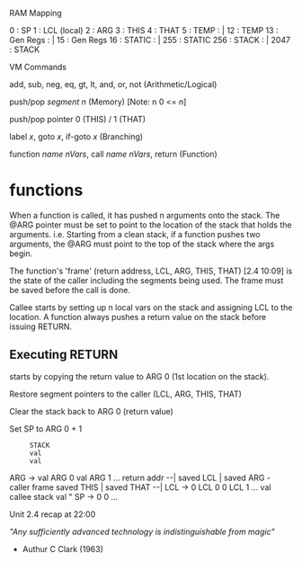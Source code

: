 RAM Mapping

   0 : SP
   1 : LCL (local)
   2 : ARG
   3 : THIS
   4 : THAT
   5 : TEMP
     : |
  12 : TEMP
  13 : Gen Regs
     : |
  15 : Gen Regs
  16 : STATIC
     : |
 255 : STATIC
 256 : STACK
     : |
2047 : STACK

VM Commands

add, sub, neg, eq, gt, lt, and, or, not (Arithmetic/Logical)

push/pop *segment* *n* (Memory) [Note: n 0 <= *n*]

push/pop pointer 0 (THIS) / 1 (THAT)

label *x*, goto *x*, if-goto *x* (Branching)

function *name* *nVars*, call *name* *nVars*, return (Function)

# functions

When a function is called, it has pushed n arguments onto the stack. The @ARG pointer must be set to point to the location of the stack that holds the arguments. i.e. Starting from a clean stack, if a function pushes two arguments, the @ARG must point to the top of the stack where the args begin.

The function's 'frame' (return address, LCL, ARG, THIS, THAT) [2.4 10:09] is the state of the caller including the segments being used. The frame must be saved before the call is done.

Callee starts by setting up n local vars on the stack and assigning LCL to the location. A function always pushes a return value on the stack before issuing RETURN.

## Executing RETURN

starts by copying the return value to ARG 0 (1st location on the stack).

Restore segment pointers to the caller (LCL, ARG, THIS, THAT)

Clear the stack back to ARG 0 (return value)

Set SP to ARG 0 + 1

         STACK
         val
         val
ARG ->   val   ARG 0
         val   ARG 1
         ...
         return addr  --|
         saved LCL      |
         saved ARG      - caller frame
         saved THIS     |
         saved THAT   --|
LCL ->   0     LCL 0
         0     LCL 1
         ...
         val   callee stack
         val   "
SP ->    0
         0
         ...

Unit 2.4 recap at 22:00

*"Any sufficiently advanced technology is indistinguishable from magic"*
- Authur C Clark (1963)